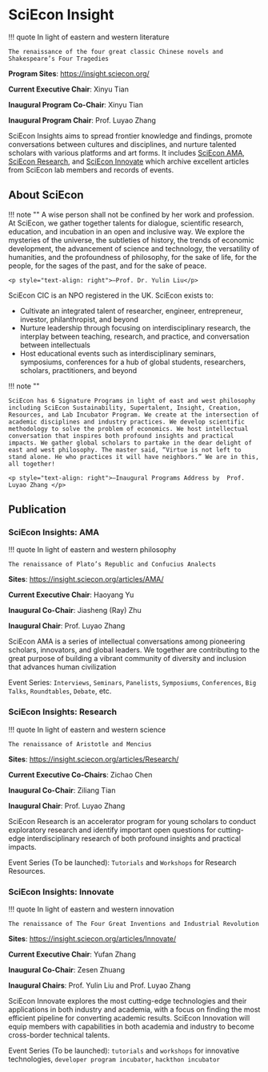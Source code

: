 # SciEcon Insight

!!! quote
    In light of eastern and western literature

    The renaissance of the four great classic Chinese novels and Shakespeare’s Four Tragedies


**Program Sites**: <https://insight.sciecon.org/>

**Current Executive Chair**: Xinyu Tian

**Inaugural Program Co-Chair**: Xinyu Tian

**Inaugural Program Chair**: Prof. Luyao Zhang

SciEcon Insights aims to spread frontier knowledge and findings, promote conversations between cultures and disciplines, and nurture talented scholars with various platforms and art forms. It includes [SciEcon AMA](https://medium.com/sciecon-ama), [SciEcon Research](https://medium.com/sciecon-research), and [SciEcon Innovate](https://medium.com/sciecon-innovate) which archive excellent articles from SciEcon lab members and records of events. 

## About SciEcon

!!! note ""
    A wise person shall not be confined by her work and profession. At SciEcon, we gather together talents for dialogue, scientific research, education, and incubation in an open and inclusive way. We explore the mysteries of the universe, the subtleties of history, the trends of economic development, the advancement of science and technology, the versatility of humanities, and the profoundness of philosophy, for the sake of life, for the people, for the sages of the past, and for the sake of peace.
                                                                                         
    <p style="text-align: right">—Prof. Dr. Yulin Liu</p>

SciEcon CIC is an NPO registered in the UK. SciEcon exists to:

- Cultivate an integrated talent of researcher, engineer, entrepreneur, investor, philanthropist, and beyond
- Nurture leadership through focusing on interdisciplinary research, the interplay between teaching, research, and practice, and conversation between intellectuals
- Host educational events such as interdisciplinary seminars, symposiums, conferences for a hub of global students, researchers, scholars, practitioners, and beyond

!!! note ""

    SciEcon has 6 Signature Programs in light of east and west philosophy including SciEcon Sustainability, Supertalent, Insight, Creation, Resources, and Lab Incubator Program. We create at the intersection of academic disciplines and industry practices. We develop scientific methodology to solve the problem of economics. We host intellectual conversation that inspires both profound insights and practical impacts. We gather global scholars to partake in the dear delight of east and west philosophy. The master said, “Virtue is not left to stand alone. He who practices it will have neighbors.” We are in this, all together!

    <p style="text-align: right">―Inaugural Programs Address by  Prof. Luyao Zhang </p>

## Publication

### SciEcon Insights: AMA

!!! quote
    In light of eastern and western philosophy

    The renaissance of Plato’s Republic and Confucius Analects


**Sites**: <https://insight.sciecon.org/articles/AMA/>

**Current Executive Chair**: Haoyang Yu

**Inaugural Co-Chair**: Jiasheng (Ray) Zhu

**Inaugural Chair**: Prof. Luyao Zhang

SciEcon AMA is a series of intellectual conversations among pioneering scholars, innovators, and global leaders. We together are contributing to the great purpose of building a vibrant community of diversity and inclusion that advances human civilization

Event Series: `Interviews`, `Seminars`, `Panelists`, `Symposiums`, `Conferences`, `Big Talks`, `Roundtables`, `Debate`, etc. 

### SciEcon Insights: Research

!!! quote
    In light of eastern and western science

    The renaissance of Aristotle and Mencius


**Sites**: <https://insight.sciecon.org/articles/Research/>

**Current Executive Co-Chairs**: Zichao Chen

**Inaugural Co-Chair**: Ziliang Tian

**Inaugural Chair**: Prof. Luyao Zhang

SciEcon Research is an accelerator program for young scholars to conduct exploratory research and identify important open questions for cutting-edge interdisciplinary research of both profound insights and practical impacts. 

Event Series (To be launched): `Tutorials` and `Workshops` for Research Resources.

### SciEcon Insights: Innovate

!!! quote
    In light of eastern and western innovation
    
    The renaissance of The Four Great Inventions and Industrial Revolution


**Sites**: <https://insight.sciecon.org/articles/Innovate/>

**Current Executive Chair**: Yufan Zhang

**Inaugural Co-Chair**: Zesen Zhuang

**Inaugural Chairs**: Prof. Yulin Liu and Prof. Luyao Zhang

SciEcon Innovate explores the most cutting-edge technologies and their applications in both industry and academia, with a focus on finding the most efficient pipeline for converting academic results. SciEcon Innovation will equip members with capabilities in both academia and industry to become cross-border technical talents.

Event Series (To be launched): `tutorials` and `workshops` for innovative technologies, `developer program incubator`, `hackthon incubator`
